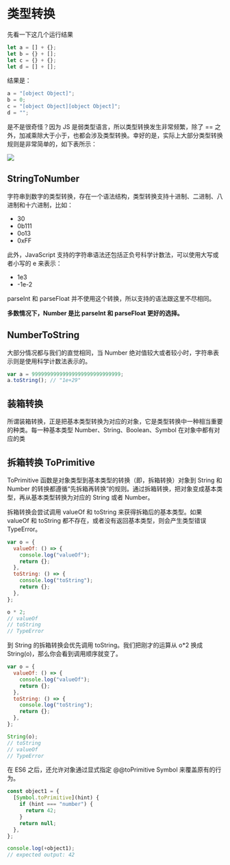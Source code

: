 # 类型转换

先看一下这几个运行结果

```js
let a = [] + {};
let b = {} + [];
let c = {} + {};
let d = [] + [];
```

结果是：

```js
a = "[object Object]";
b = 0;
c = "[object Object][object Object]";
d = "";
```

是不是很奇怪？因为 JS 是弱类型语言，所以类型转换发生非常频繁，除了 == 之外，加减乘除大于小于，也都会涉及类型转换。幸好的是，实际上大部分类型转换规则是非常简单的，如下表所示：

![](https://static001.geekbang.org/resource/image/71/20/71bafbd2404dc3ffa5ccf5d0ba077720.jpg)

## StringToNumber

字符串到数字的类型转换，存在一个语法结构，类型转换支持十进制、二进制、八进制和十六进制，比如：

- 30
- 0b111
- 0o13
- 0xFF

此外，JavaScript 支持的字符串语法还包括正负号科学计数法，可以使用大写或者小写的 e 来表示：

- 1e3
- -1e-2

parseInt 和 parseFloat 并不使用这个转换，所以支持的语法跟这里不尽相同。

**多数情况下，Number 是比 parseInt 和 parseFloat 更好的选择。**

## NumberToString

大部分情况都与我们的直觉相同，当 Number 绝对值较大或者较小时，字符串表示则是使用科学计数法表示的。

```js
var a = 99999999999999999999999999999;
a.toString(); // "1e+29"
```

## 装箱转换

所谓装箱转换，正是把基本类型转换为对应的对象，它是类型转换中一种相当重要的种类。每一种基本类型 Number、String、Boolean、Symbol 在对象中都有对应的类

## 拆箱转换 ToPrimitive

ToPrimitive 函数是对象类型到基本类型的转换（即，拆箱转换）对象到 String 和 Number 的转换都遵循“先拆箱再转换”的规则。通过拆箱转换，把对象变成基本类型，再从基本类型转换为对应的 String 或者 Number。

拆箱转换会尝试调用 valueOf 和 toString 来获得拆箱后的基本类型。如果 valueOf 和 toString 都不存在，或者没有返回基本类型，则会产生类型错误 TypeError。

```js
var o = {
  valueOf: () => {
    console.log("valueOf");
    return {};
  },
  toString: () => {
    console.log("toString");
    return {};
  },
};

o * 2;
// valueOf
// toString
// TypeError
```

到 String 的拆箱转换会优先调用 toString。我们把刚才的运算从 o\*2 换成 String(o)，那么你会看到调用顺序就变了。

```js
var o = {
  valueOf: () => {
    console.log("valueOf");
    return {};
  },
  toString: () => {
    console.log("toString");
    return {};
  },
};

String(o);
// toString
// valueOf
// TypeError
```

在 ES6 之后，还允许对象通过显式指定 @@toPrimitive Symbol 来覆盖原有的行为。

```js
const object1 = {
  [Symbol.toPrimitive](hint) {
    if (hint === "number") {
      return 42;
    }
    return null;
  },
};

console.log(+object1);
// expected output: 42
```
